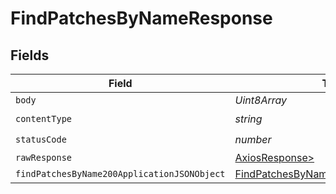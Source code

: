 # FindPatchesByNameResponse


## Fields

| Field                                                                                                 | Type                                                                                                  | Required                                                                                              | Description                                                                                           |
| ----------------------------------------------------------------------------------------------------- | ----------------------------------------------------------------------------------------------------- | ----------------------------------------------------------------------------------------------------- | ----------------------------------------------------------------------------------------------------- |
| `body`                                                                                                | *Uint8Array*                                                                                          | :heavy_minus_sign:                                                                                    | N/A                                                                                                   |
| `contentType`                                                                                         | *string*                                                                                              | :heavy_check_mark:                                                                                    | N/A                                                                                                   |
| `statusCode`                                                                                          | *number*                                                                                              | :heavy_check_mark:                                                                                    | N/A                                                                                                   |
| `rawResponse`                                                                                         | [AxiosResponse>](https://axios-http.com/docs/res_schema)                                              | :heavy_minus_sign:                                                                                    | N/A                                                                                                   |
| `findPatchesByName200ApplicationJSONObject`                                                           | [FindPatchesByName200ApplicationJSON](../../models/operations/findpatchesbyname200applicationjson.md) | :heavy_minus_sign:                                                                                    | OK                                                                                                    |
